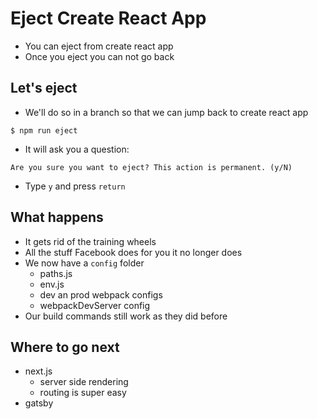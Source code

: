 # Eject Create React App
* You can eject from create react app
* Once you eject you can not go back

## Let's eject
* We'll do so in a branch so that we can jump back to create react app

`$ npm run eject`

* It will ask you a question:

`Are you sure you want to eject? This action is permanent. (y/N)`

* Type `y` and press `return`

## What happens
* It gets rid of the training wheels
* All the stuff Facebook does for you it no longer does
* We now have a `config` folder
    - paths.js
    - env.js
    - dev an prod webpack configs
    - webpackDevServer config
* Our build commands still work as they did before

## Where to go next
* next.js
    - server side rendering
    - routing is super easy
* gatsby
